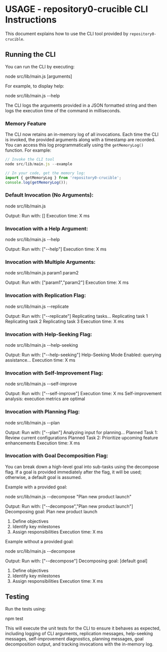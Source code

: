 # USAGE - repository0-crucible CLI Instructions

This document explains how to use the CLI tool provided by `repository0-crucible`.

## Running the CLI

You can run the CLI by executing:

  node src/lib/main.js [arguments]

For example, to display help:

  node src/lib/main.js --help

The CLI logs the arguments provided in a JSON formatted string and then logs the execution time of the command in milliseconds.

### Memory Feature

The CLI now retains an in-memory log of all invocations. Each time the CLI is invoked, the provided arguments along with a timestamp are recorded. You can access this log programmatically using the `getMemoryLog()` function. For example:

```js
// Invoke the CLI tool
node src/lib/main.js --example

// In your code, get the memory log:
import { getMemoryLog } from 'repository0-crucible';
console.log(getMemoryLog());
```

### Default Invocation (No Arguments):

  node src/lib/main.js

  Output:
  Run with: []
  Execution time: X ms

### Invocation with a Help Argument:

  node src/lib/main.js --help

  Output:
  Run with: ["--help"]
  Execution time: X ms

### Invocation with Multiple Arguments:

  node src/lib/main.js param1 param2

  Output:
  Run with: ["param1","param2"]
  Execution time: X ms

### Invocation with Replication Flag:

  node src/lib/main.js --replicate

  Output:
  Run with: ["--replicate"]
  Replicating tasks...
  Replicating task 1
  Replicating task 2
  Replicating task 3
  Execution time: X ms

### Invocation with Help-Seeking Flag:

  node src/lib/main.js --help-seeking

  Output:
  Run with: ["--help-seeking"]
  Help-Seeking Mode Enabled: querying assistance...
  Execution time: X ms

### Invocation with Self-Improvement Flag:

  node src/lib/main.js --self-improve

  Output:
  Run with: ["--self-improve"]
  Execution time: X ms
  Self-improvement analysis: execution metrics are optimal

### Invocation with Planning Flag:

  node src/lib/main.js --plan

  Output:
  Run with: ["--plan"]
  Analyzing input for planning...
  Planned Task 1: Review current configurations
  Planned Task 2: Prioritize upcoming feature enhancements
  Execution time: X ms

### Invocation with Goal Decomposition Flag:

You can break down a high-level goal into sub-tasks using the decompose flag. If a goal is provided immediately after the flag, it will be used; otherwise, a default goal is assumed.

Example with a provided goal:

  node src/lib/main.js --decompose "Plan new product launch"

  Output:
  Run with: ["--decompose","Plan new product launch"]
  Decomposing goal: Plan new product launch
  1. Define objectives
  2. Identify key milestones
  3. Assign responsibilities
  Execution time: X ms

Example without a provided goal:

  node src/lib/main.js --decompose

  Output:
  Run with: ["--decompose"]
  Decomposing goal: [default goal]
  1. Define objectives
  2. Identify key milestones
  3. Assign responsibilities
  Execution time: X ms

## Testing

Run the tests using:

  npm test

This will execute the unit tests for the CLI to ensure it behaves as expected, including logging of CLI arguments, replication messages, help-seeking messages, self-improvement diagnostics, planning messages, goal decomposition output, and tracking invocations with the in-memory log.
